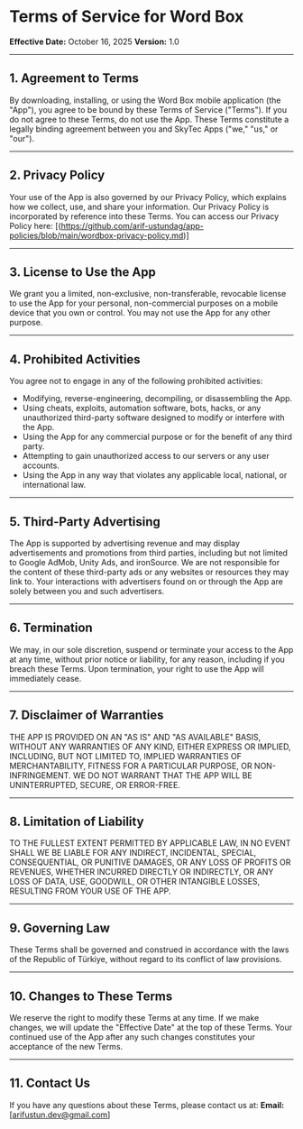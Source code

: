 # Terms of Service for Word Box

**Effective Date:** October 16, 2025
**Version:** 1.0

---

## 1. Agreement to Terms

By downloading, installing, or using the Word Box mobile application (the "App"), you agree to be bound by these Terms of Service ("Terms"). If you do not agree to these Terms, do not use the App. These Terms constitute a legally binding agreement between you and SkyTec Apps ("we," "us," or "our").

---

## 2. Privacy Policy

Your use of the App is also governed by our Privacy Policy, which explains how we collect, use, and share your information. Our Privacy Policy is incorporated by reference into these Terms. You can access our Privacy Policy here: [(https://github.com/arif-ustundag/app-policies/blob/main/wordbox-privacy-policy.md)]

---

## 3. License to Use the App

We grant you a limited, non-exclusive, non-transferable, revocable license to use the App for your personal, non-commercial purposes on a mobile device that you own or control. You may not use the App for any other purpose.

---

## 4. Prohibited Activities

You agree not to engage in any of the following prohibited activities:
- Modifying, reverse-engineering, decompiling, or disassembling the App.
- Using cheats, exploits, automation software, bots, hacks, or any unauthorized third-party software designed to modify or interfere with the App.
- Using the App for any commercial purpose or for the benefit of any third party.
- Attempting to gain unauthorized access to our servers or any user accounts.
- Using the App in any way that violates any applicable local, national, or international law.

---

## 5. Third-Party Advertising

The App is supported by advertising revenue and may display advertisements and promotions from third parties, including but not limited to Google AdMob, Unity Ads, and ironSource. We are not responsible for the content of these third-party ads or any websites or resources they may link to. Your interactions with advertisers found on or through the App are solely between you and such advertisers.

---

## 6. Termination

We may, in our sole discretion, suspend or terminate your access to the App at any time, without prior notice or liability, for any reason, including if you breach these Terms. Upon termination, your right to use the App will immediately cease.

---

## 7. Disclaimer of Warranties

THE APP IS PROVIDED ON AN "AS IS" AND "AS AVAILABLE" BASIS, WITHOUT ANY WARRANTIES OF ANY KIND, EITHER EXPRESS OR IMPLIED, INCLUDING, BUT NOT LIMITED TO, IMPLIED WARRANTIES OF MERCHANTABILITY, FITNESS FOR A PARTICULAR PURPOSE, OR NON-INFRINGEMENT. WE DO NOT WARRANT THAT THE APP WILL BE UNINTERRUPTED, SECURE, OR ERROR-FREE.

---

## 8. Limitation of Liability

TO THE FULLEST EXTENT PERMITTED BY APPLICABLE LAW, IN NO EVENT SHALL WE BE LIABLE FOR ANY INDIRECT, INCIDENTAL, SPECIAL, CONSEQUENTIAL, OR PUNITIVE DAMAGES, OR ANY LOSS OF PROFITS OR REVENUES, WHETHER INCURRED DIRECTLY OR INDIRECTLY, OR ANY LOSS OF DATA, USE, GOODWILL, OR OTHER INTANGIBLE LOSSES, RESULTING FROM YOUR USE OF THE APP.

---

## 9. Governing Law

These Terms shall be governed and construed in accordance with the laws of the Republic of Türkiye, without regard to its conflict of law provisions.

---

## 10. Changes to These Terms

We reserve the right to modify these Terms at any time. If we make changes, we will update the "Effective Date" at the top of these Terms. Your continued use of the App after any such changes constitutes your acceptance of the new Terms.

---

## 11. Contact Us

If you have any questions about these Terms, please contact us at:
**Email:** [arifustun.dev@gmail.com]

